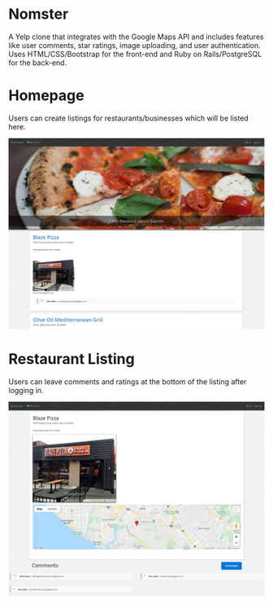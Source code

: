 # Nomster 
A Yelp clone that integrates with the Google Maps API and includes features like user comments, star ratings, image uploading, and user authentication. Uses HTML/CSS/Bootstrap for the front-end and Ruby on Rails/PostgreSQL for the back-end. 

# Homepage 
Users can create listings for restaurants/businesses which will be listed here.

<img src="nomster homepage.jpg" alt="Flixter Screenshot Homepage">


# Restaurant Listing
Users can leave comments and ratings at the bottom of the listing after logging in.

<img src="nomster restaurant page.png" alt="Flixter Screenshot Homepage">
 
